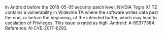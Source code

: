 In Android before the 2018-05-05 security patch level, NVIDIA Tegra X1 TZ contains a vulnerability in Widevine TA where the software writes data past the end, or before the beginning, of the intended buffer, which may lead to escalation of Privileges. This issue is rated as high. Android: A-69377364. Reference: N-CVE-2017-6293.